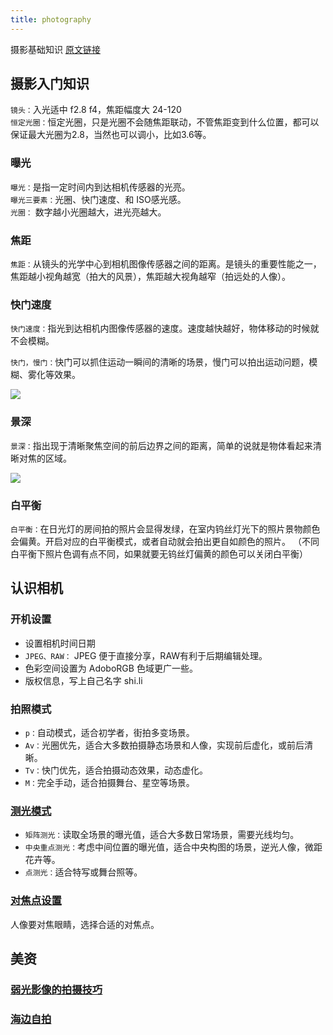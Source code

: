 ```yaml
---
title: photography
---
```


摄影基础知识 [原文链接](https://sale.jd.com/act/0HuTqcOWB7A2Km6.html)

<!-- more -->

## 摄影入门知识

`镜头：`入光适中 f2.8 f4，焦距幅度大 24-120  
`恒定光圈：`恒定光圈，只是光圈不会随焦距联动，不管焦距变到什么位置，都可以保证最大光圈为2.8，当然也可以调小，比如3.6等。

### 曝光

`曝光：`是指一定时间内到达相机传感器的光亮。  
`曝光三要素：`光圈、快门速度、和 ISO感光感。  
`光圈：` 数字越小光圈越大，进光亮越大。


### 焦距

`焦距：`从镜头的光学中心到相机图像传感器之间的距离。是镜头的重要性能之一，焦距越小视角越宽（拍大的风景），焦距越大视角越窄（拍远处的人像）。


### 快门速度

`快门速度：`指光到达相机内图像传感器的速度。速度越快越好，物体移动的时候就不会模糊。

`快门，慢门：`快门可以抓住运动一瞬间的清晰的场景，慢门可以拍出运动问题，模糊、雾化等效果。

![](https://img11.360buyimg.com/cms/jfs/t17164/117/2202942099/285012/d5158c03/5aea2f74Ne058e481.jpg)


### 景深

`景深：`指出现于清晰聚焦空间的前后边界之间的距离，简单的说就是物体看起来清晰对焦的区域。

![](https://img13.360buyimg.com/cms/jfs/t18991/252/2157127977/285033/f669f60c/5aea2f75N2c688ccb.jpg)

### 白平衡

`白平衡：`在日光灯的房间拍的照片会显得发绿，在室内钨丝灯光下的照片景物颜色会偏黄。开启对应的白平衡模式，或者自动就会拍出更自如颜色的照片。 （不同白平衡下照片色调有点不同，如果就要无钨丝灯偏黄的颜色可以关闭白平衡）

## 认识相机

### 开机设置

- 设置相机时间日期
- `JPEG、RAW：` JPEG 便于直接分享，RAW有利于后期编辑处理。
- 色彩空间设置为 AdoboRGB 色域更广一些。
- 版权信息，写上自己名字 shi.li

### 拍照模式

- `p：`自动模式，适合初学者，街拍多变场景。
- `Av：`光圈优先，适合大多数拍摄静态场景和人像，实现前后虚化，或前后清晰。
- `Tv：`快门优先，适合拍摄动态效果，动态虚化。
- `M：`完全手动，适合拍摄舞台、星空等场景。

### [测光模式](https://sale.jd.com/act/GXPq5s72SkCWl.html)

- `矩阵测光：`读取全场景的曝光值，适合大多数日常场景，需要光线均匀。
- `中央重点测光：`考虑中间位置的曝光值，适合中央构图的场景，逆光人像，微距花卉等。
- `点测光：`适合特写或舞台照等。


### [对焦点设置](https://sale.jd.com/act/cfxuEmMb6ZQhi4N.html)

人像要对焦眼睛，选择合适的对焦点。


## 美资

### [弱光影像的拍摄技巧](https://sale.jd.com/act/b5rqPkWxj2pF.html)

### [海边自拍](https://sale.jd.com/act/lW1gfTywzJ0pSuYm.html)
